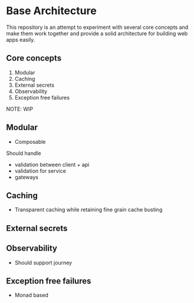 # Base Architecture

This repository is an attempt to experiment with several core concepts and make them
work together and provide a solid architecture for building web apps easily.

## Core concepts

1. Modular
2. Caching
3. External secrets
4. Observability
5. Exception free failures

NOTE: WIP

## Modular

- Composable

Should handle
- validation between client + api
- validation for service
- gateways

## Caching

- Transparent caching while retaining fine grain cache busting

## External secrets

## Observability

- Should support journey 

## Exception free failures

- Monad based 
